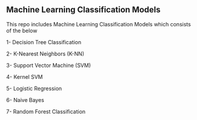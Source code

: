 ## Machine Learning Classification Models

This repo includes Machine Learning Classification Models which consists of the below

1- Decision Tree Classification

2- K-Nearest Neighbors (K-NN)

3- Support Vector Machine (SVM)

4- Kernel SVM

5- Logistic Regression

6- Naive Bayes

7- Random Forest Classification

